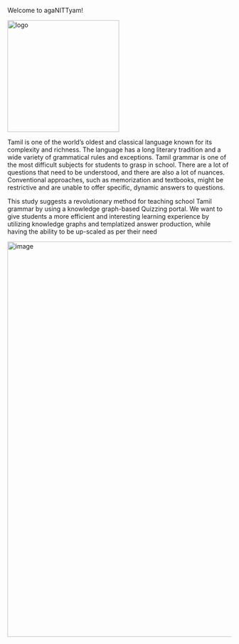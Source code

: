 Welcome to agaNITTyam!

<img width="251" alt="logo" src="https://github.com/Amarjit-Madhumalararungeethayan/agaNITTyam/assets/83509162/313c05bd-e9af-4f66-838c-674044fee6b1">

Tamil is one of the world’s oldest and classical language known for its complexity and richness. The language has a long literary tradition and a wide variety of grammatical rules and exceptions. Tamil grammar is one of the most difficult subjects for students to grasp in school. There are a lot of questions that need to be understood, and there are also a lot of nuances. Conventional approaches, such as memorization and textbooks, might be restrictive and are unable to offer specific, dynamic answers to questions. 

This study suggests a revolutionary method for teaching school Tamil grammar by using a knowledge graph-based Quizzing portal. We want to give students a more efficient and interesting learning experience by utilizing knowledge graphs and templatized answer production, while having the ability to be up-scaled as per their need

<img width="888" alt="image" src="https://github.com/Amarjit-Madhumalararungeethayan/agaNITTyam/assets/83509162/71150ab6-13e5-4541-bd2c-dae7c12eb37d">
